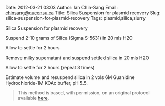 Date: 2012-03-21 03:03
Author: Ian Chin-Sang
Email: chinsang@queensu.ca
Title: Silica Suspension for plasmid recovery
Slug: silica-suspension-for-plasmid-recovery
Tags: plasmid,silica,slurry

Silica Suspension for plasmid recovery









Suspend 2-10  grams of Silica (Sigma S-5631) in 20 mls H2O



 Allow to settle for 2 hours



Remove milky supernatant and suspend settled silica in 20 mls H2O



Allow to settle for 2 hours (repeat 3 times)



Estimate volume and resuspend silica in 2 vols 6M Guanidine Hydrochloride-1M KOAc buffer, pH 5.5.







>This method is based, with permission, on an original protocol available [here](http://130.15.90.245/zymolase_plasmid_recovery_from_yeast.htm).

